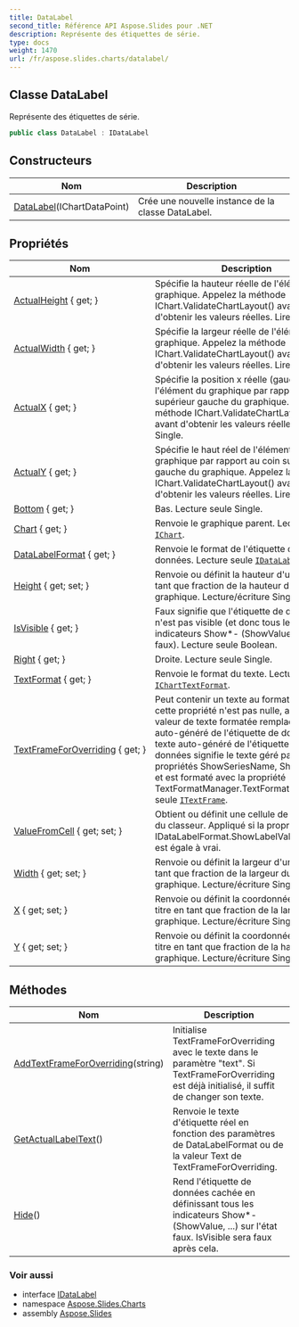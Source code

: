 ```yaml
---
title: DataLabel
second_title: Référence API Aspose.Slides pour .NET
description: Représente des étiquettes de série.
type: docs
weight: 1470
url: /fr/aspose.slides.charts/datalabel/
---
```


## Classe DataLabel

Représente des étiquettes de série.

```csharp
public class DataLabel : IDataLabel
```

## Constructeurs

| Nom | Description |
| --- | --- |
| [DataLabel](datalabel)(IChartDataPoint) | Crée une nouvelle instance de la classe DataLabel. |

## Propriétés

| Nom | Description |
| --- | --- |
| [ActualHeight](../../aspose.slides.charts/datalabel/actualheight) { get; } | Spécifie la hauteur réelle de l'élément du graphique. Appelez la méthode IChart.ValidateChartLayout() avant d'obtenir les valeurs réelles. Lire Single. |
| [ActualWidth](../../aspose.slides.charts/datalabel/actualwidth) { get; } | Spécifie la largeur réelle de l'élément du graphique. Appelez la méthode IChart.ValidateChartLayout() avant d'obtenir les valeurs réelles. Lire Single. |
| [ActualX](../../aspose.slides.charts/datalabel/actualx) { get; } | Spécifie la position x réelle (gauche) de l'élément du graphique par rapport au coin supérieur gauche du graphique. Appelez la méthode IChart.ValidateChartLayout() avant d'obtenir les valeurs réelles. Lire Single. |
| [ActualY](../../aspose.slides.charts/datalabel/actualy) { get; } | Spécifie le haut réel de l'élément du graphique par rapport au coin supérieur gauche du graphique. Appelez la méthode IChart.ValidateChartLayout() avant d'obtenir les valeurs réelles. Lire Single. |
| [Bottom](../../aspose.slides.charts/datalabel/bottom) { get; } | Bas. Lecture seule Single. |
| [Chart](../../aspose.slides.charts/datalabel/chart) { get; } | Renvoie le graphique parent. Lecture seule [`IChart`](../ichart). |
| [DataLabelFormat](../../aspose.slides.charts/datalabel/datalabelformat) { get; } | Renvoie le format de l'étiquette de données. Lecture seule [`IDataLabelFormat`](../idatalabelformat). |
| [Height](../../aspose.slides.charts/datalabel/height) { get; set; } | Renvoie ou définit la hauteur d'un titre en tant que fraction de la hauteur du graphique. Lecture/écriture Single. |
| [IsVisible](../../aspose.slides.charts/datalabel/isvisible) { get; } | Faux signifie que l'étiquette de données n'est pas visible (et donc tous les indicateurs Show*- (ShowValue, ...) sont faux). Lecture seule Boolean. |
| [Right](../../aspose.slides.charts/datalabel/right) { get; } | Droite. Lecture seule Single. |
| [TextFormat](../../aspose.slides.charts/datalabel/textformat) { get; } | Renvoie le format du texte. Lecture seule [`IChartTextFormat`](../icharttextformat). |
| [TextFrameForOverriding](../../aspose.slides.charts/datalabel/textframeforoverriding) { get; } | Peut contenir un texte au format riche. Si cette propriété n'est pas nulle, alors cette valeur de texte formatée remplace le texte auto-généré de l'étiquette de données. Le texte auto-généré de l'étiquette de données signifie le texte géré par les propriétés ShowSeriesName, ShowValue, ... et est formaté avec la propriété TextFormatManager.TextFormat. Lecture seule [`ITextFrame`](../../aspose.slides/itextframe). |
| [ValueFromCell](../../aspose.slides.charts/datalabel/valuefromcell) { get; set; } | Obtient ou définit une cellule de données du classeur. Appliqué si la propriété IDataLabelFormat.ShowLabelValueFromCell est égale à vrai. |
| [Width](../../aspose.slides.charts/datalabel/width) { get; set; } | Renvoie ou définit la largeur d'un titre en tant que fraction de la largeur du graphique. Lecture/écriture Single. |
| [X](../../aspose.slides.charts/datalabel/x) { get; set; } | Renvoie ou définit la coordonnée x d'un titre en tant que fraction de la largeur du graphique. Lecture/écriture Single. |
| [Y](../../aspose.slides.charts/datalabel/y) { get; set; } | Renvoie ou définit la coordonnée y d'un titre en tant que fraction de la hauteur du graphique. Lecture/écriture Single. |

## Méthodes

| Nom | Description |
| --- | --- |
| [AddTextFrameForOverriding](../../aspose.slides.charts/datalabel/addtextframeforoverriding)(string) | Initialise TextFrameForOverriding avec le texte dans le paramètre "text". Si TextFrameForOverriding est déjà initialisé, il suffit de changer son texte. |
| [GetActualLabelText](../../aspose.slides.charts/datalabel/getactuallabeltext)() | Renvoie le texte d'étiquette réel en fonction des paramètres de DataLabelFormat ou de la valeur Text de TextFrameForOverriding. |
| [Hide](../../aspose.slides.charts/datalabel/hide)() | Rend l'étiquette de données cachée en définissant tous les indicateurs Show*- (ShowValue, ...) sur l'état faux. IsVisible sera faux après cela. |

### Voir aussi

* interface [IDataLabel](../idatalabel)
* namespace [Aspose.Slides.Charts](../../aspose.slides.charts)
* assembly [Aspose.Slides](../../)